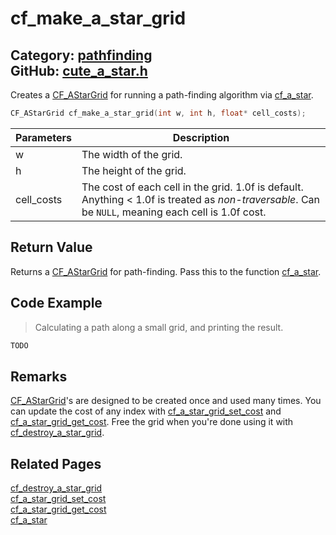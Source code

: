 [](../header.md ':include')

# cf_make_a_star_grid

Category: [pathfinding](/api_reference?id=pathfinding)  
GitHub: [cute_a_star.h](https://github.com/RandyGaul/cute_framework/blob/master/include/cute_a_star.h)  
---

Creates a [CF_AStarGrid](/pathfinding/cf_astargrid.md) for running a path-finding algorithm via [cf_a_star](/pathfinding/cf_a_star.md).

```cpp
CF_AStarGrid cf_make_a_star_grid(int w, int h, float* cell_costs);
```

Parameters | Description
--- | ---
w | The width of the grid.
h | The height of the grid.
cell_costs | The cost of each cell in the grid. 1.0f is default. Anything < 1.0f is treated as _non-traversable_. Can be `NULL`, meaning each cell is 1.0f cost.

## Return Value

Returns a [CF_AStarGrid](/pathfinding/cf_astargrid.md) for path-finding. Pass this to the function [cf_a_star](/pathfinding/cf_a_star.md).

## Code Example

> Calculating a path along a small grid, and printing the result.

```cpp
TODO
```

## Remarks

[CF_AStarGrid](/pathfinding/cf_astargrid.md)'s are designed to be created once and used many times. You can update the cost of any index with
[cf_a_star_grid_set_cost](/pathfinding/cf_a_star_grid_set_cost.md) and [cf_a_star_grid_get_cost](/pathfinding/cf_a_star_grid_get_cost.md). Free the grid when you're done using it with [cf_destroy_a_star_grid](/pathfinding/cf_destroy_a_star_grid.md).

## Related Pages

[cf_destroy_a_star_grid](/pathfinding/cf_destroy_a_star_grid.md)  
[cf_a_star_grid_set_cost](/pathfinding/cf_a_star_grid_set_cost.md)  
[cf_a_star_grid_get_cost](/pathfinding/cf_a_star_grid_get_cost.md)  
[cf_a_star](/pathfinding/cf_a_star.md)  
